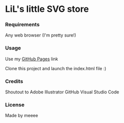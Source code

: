 <h1> LiL's little SVG store </h1>

### Requirements
Any web browser (I'm pretty sure!)

### Usage
Use my <a href="https:    " rel="nofollow">GitHub Pages</a> link

Clone this project and launch the index.html file :)

### Credits
Shoutout to Adobe Illustrator
GitHub
Visual Studio Code

### License
Made by meeee

